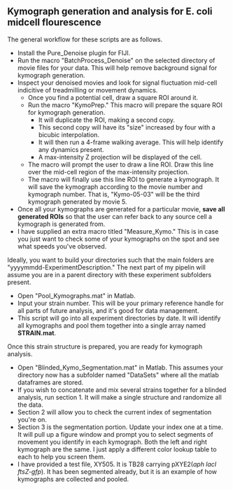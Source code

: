 ## Kymograph generation and analysis for E. coli midcell flourescence

The general workflow for these scripts are as follows.
- Install the Pure_Denoise plugin for FIJI.
- Run the macro "BatchProcess_Denoise" on the selected directory of movie files for your data. This will help remove background signal for kymograph generation.
- Inspect your denoised movies and look for signal fluctuation mid-cell indicitive of treadmilling or movement dynamics. 
  - Once you find a potential cell, draw a square ROI around it.
  - Run the macro "KymoPrep." This macro will prepare the square ROI for kymograph generation.
    - It will duplicate the ROI, making a second copy.
    - This second copy will have its "size" increased by four with a bicubic interpolation.
    - It will then run a 4-frame walking average. This will help identify any dynamics present.
    - A max-intensity Z projection will be displayed of the cell.
  - The macro will prompt the user to draw a line ROI. Draw this line over the mid-cell region of the max-intensity projection.
  - The macro will finally use this line ROI to generate a kymograph. It will save the kymograph according to the movie number and kymograph number. That is, "Kymo-05-03" will be the third kymograph generated by movie 5.
- Once all your kymographs are generated for a particular movie, **save all generated ROIs** so that the user can refer back to any source cell a kymograph is generated from.
- I have supplied an extra macro titled "Measure_Kymo." This is in case you just want to check some of your kymographs on the spot and see what speeds you've observed.


Ideally, you want to build your directories such that the main folders are "yyyymmdd-ExperimentDescription." The next part of my pipelin will assume you are in a parent directory with these experiment subfolders present.
- Open "Pool_Kymographs.mat" in Matlab.
- Input your strain number. This will be your primary reference handle for all parts of future analysis, and it's good for data management.
- This script will go into all experiment directories by date. It will identify all kymographs and pool them together into a single array named **STRAIN.mat**.


Once this strain structure is prepared, you are ready for kymograph analysis. 
- Open "Blinded_Kymo_Segmentation.mat" in Matlab. This assumes your directory now has a subfolder named "DataSets" where all the matlab dataframes are stored.
- If you wish to concatenate and mix several strains together for a blinded analysis, run section 1. It will make a single structure and randomize all the data.
- Section 2 will allow you to check the current index of segmentation you're on. 
- Section 3 is the segmentation portion. Update your index one at a time. It will pull up a figure window and prompt you to select segments of movement you identify in each kymograph. Both the left and right kymograph are the same. I just apply a different color lookup table to each to help you screen them.
- I have provided a test file, XY505. It is TB28 carrying pXYE2(*aph* *lacI* *ftsZ-gfp*). It has been segmented already, but it is an example of how kymographs are collected and pooled.
